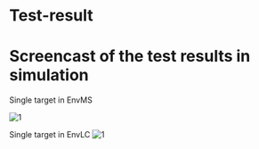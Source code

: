 # Test-result
# Screencast of the test results in simulation
Single target in EnvMS

![1](https://github.com/taotaojiang12138/Test-result/blob/main/screencasts/1.gif)

Single target in EnvLC
![1](https://github.com/taotaojiang12138/Test-result/blob/main/screencasts/2.gif)
